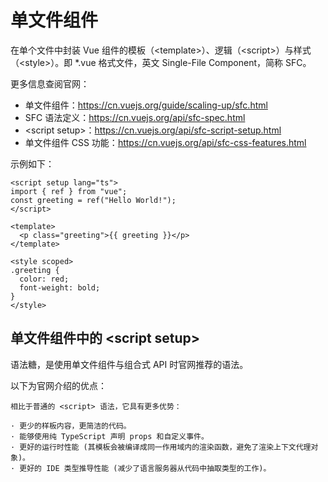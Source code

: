 # 单文件组件

在单个文件中封装 Vue 组件的模板（&lt;template&gt;）、逻辑（&lt;script&gt;）与样式（&lt;style&gt;）。即 \*.vue 格式文件，英文 Single-File Component，简称 SFC。

更多信息查阅官网：

- 单文件组件：https://cn.vuejs.org/guide/scaling-up/sfc.html
- SFC 语法定义：https://cn.vuejs.org/api/sfc-spec.html
- &lt;script setup&gt;：https://cn.vuejs.org/api/sfc-script-setup.html
- 单文件组件 CSS 功能：https://cn.vuejs.org/api/sfc-css-features.html

示例如下：

```vue
<script setup lang="ts">
import { ref } from "vue";
const greeting = ref("Hello World!");
</script>

<template>
  <p class="greeting">{{ greeting }}</p>
</template>

<style scoped>
.greeting {
  color: red;
  font-weight: bold;
}
</style>
```

## 单文件组件中的 &lt;script setup&gt;

语法糖，是使用单文件组件与组合式 API 时官网推荐的语法。

以下为官网介绍的优点：

```
相比于普通的 <script> 语法，它具有更多优势：

· 更少的样板内容，更简洁的代码。
· 能够使用纯 TypeScript 声明 props 和自定义事件。
· 更好的运行时性能 (其模板会被编译成同一作用域内的渲染函数，避免了渲染上下文代理对象)。
· 更好的 IDE 类型推导性能 (减少了语言服务器从代码中抽取类型的工作)。
```
